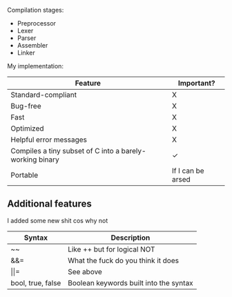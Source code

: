 Compilation stages:
- Preprocessor
- Lexer
- Parser
- Assembler
- Linker

My implementation:

Feature|Important?
-|-
Standard-compliant|X
Bug-free|X
Fast|X
Optimized|X
Helpful error messages|X
Compiles a tiny subset of C into a barely-working binary|✓
Portable|If I can be arsed

## Additional features

I added some new shit cos why not

Syntax | Description
-|-
~~ | Like ++ but for logical NOT
&&= | What the fuck do you think it does
&#x7c;&#x7c;= | See above
bool, true, false | Boolean keywords built into the syntax